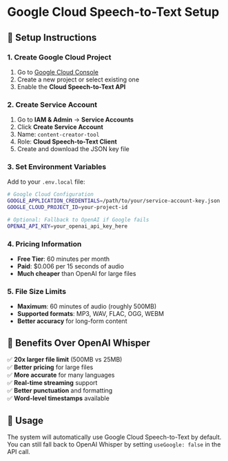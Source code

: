 # Google Cloud Speech-to-Text Setup

## 🔧 **Setup Instructions**

### **1. Create Google Cloud Project**
1. Go to [Google Cloud Console](https://console.cloud.google.com/)
2. Create a new project or select existing one
3. Enable the **Cloud Speech-to-Text API**

### **2. Create Service Account**
1. Go to **IAM & Admin** → **Service Accounts**
2. Click **Create Service Account**
3. Name: `content-creator-tool`
4. Role: **Cloud Speech-to-Text Client**
5. Create and download the JSON key file

### **3. Set Environment Variables**
Add to your `.env.local` file:

```bash
# Google Cloud Configuration
GOOGLE_APPLICATION_CREDENTIALS=/path/to/your/service-account-key.json
GOOGLE_CLOUD_PROJECT_ID=your-project-id

# Optional: Fallback to OpenAI if Google fails
OPENAI_API_KEY=your_openai_api_key_here
```

### **4. Pricing Information**
- **Free Tier**: 60 minutes per month
- **Paid**: $0.006 per 15 seconds of audio
- **Much cheaper** than OpenAI for large files

### **5. File Size Limits**
- **Maximum**: 60 minutes of audio (roughly 500MB)
- **Supported formats**: MP3, WAV, FLAC, OGG, WEBM
- **Better accuracy** for long-form content

## 🎯 **Benefits Over OpenAI Whisper**

✅ **20x larger file limit** (500MB vs 25MB)  
✅ **Better pricing** for large files  
✅ **More accurate** for many languages  
✅ **Real-time streaming** support  
✅ **Better punctuation** and formatting  
✅ **Word-level timestamps** available  

## 🚀 **Usage**

The system will automatically use Google Cloud Speech-to-Text by default. You can still fall back to OpenAI Whisper by setting `useGoogle: false` in the API call.
